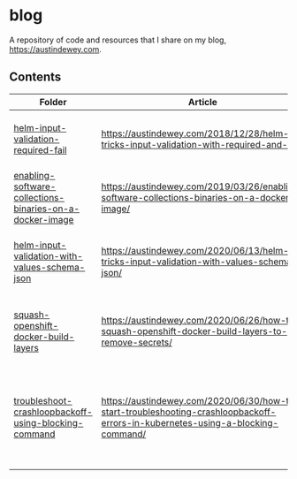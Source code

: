 # blog
A repository of code and resources that I share on my blog, https://austindewey.com.

## Contents

| Folder | Article | Description |
| ------ | ------- | ----------- |
| [helm-input-validation-required-fail](./helm-input-validation-required-fail) | https://austindewey.com/2018/12/28/helm-tricks-input-validation-with-required-and-fail/ | An explanation of the "required" and "fail" functions for Helm input validation |
| [enabling-software-collections-binaries-on-a-docker-image](./enabling-software-collections-binaries-on-a-docker-image) | https://austindewey.com/2019/03/26/enabling-software-collections-binaries-on-a-docker-image/ | Two ways that you can persistently enable SCL binaries in your Docker images |
| [helm-input-validation-with-values-schema-json](./helm-input-validation-with-values-schema-json) | https://austindewey.com/2020/06/13/helm-tricks-input-validation-with-values-schema-json/ | Describes how you can perform Helm input validation against a JSON schema file called values.schema.json |
| [squash-openshift-docker-build-layers](./squash-openshift-docker-build-layers) | https://austindewey.com/2020/06/26/how-to-squash-openshift-docker-build-layers-to-remove-secrets/ | Describes how you can squash Docker builds in OpenShift to hide secrets from intermediate layers |
| [troubleshoot-crashloopbackoff-using-blocking-command](./troubleshoot-crashloopbackoff-using-blocking-command) | https://austindewey.com/2020/06/30/how-to-start-troubleshooting-crashloopbackoff-errors-in-kubernetes-using-a-blocking-command/ | An explanation of how you can use a blocking command like `sleep infinity` to start troubleshooting CrashLoopBackoff errors in Kubernetes |